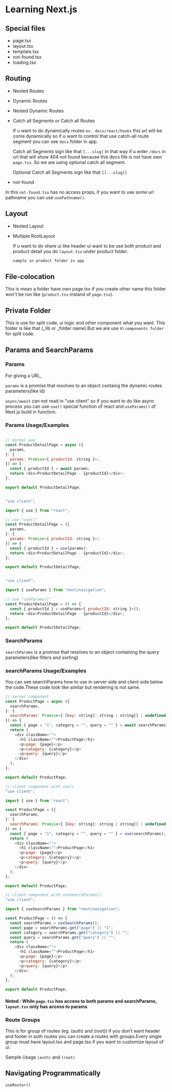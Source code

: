 # Learning Next.js

## Special files

- page.tsx
- layout.tsx
- template.tsx
- not-found.tsx
- loading.tsx

## Routing

- Nested Routes
- Dynamic Routes
- Nested Dynamic Routes
- Catch all Segments or Catch all Routes

  If u want to do dynamically routes `ex. docs/react/hooks` this url will be come dynamically so if u want to control that use catch-all route segment you can see `docs` folder in app.

  Catch all Segments sign like that `[...slug]` in that way if u enter `/docs` in url that will show 404 not found because this docs file is not have own `page.tsx`. So we are using optional catch all segment.

  Optional Catch all Segments sign like that `[[...slug]]`

- not-found

In this `not-found.tsx` has no access props, if you want to use some url pathname you can use `usePathname()`.

## Layout

- Nested Layout
- Multiple RootLayout

  If u want to do share ui like header ui want to be use both product and product detail you do `layout.tsx` under product folder.

  ```bash
  sample in product folder in app
  ```

## File-colocation

This is mean a folder have own page.tsx if you create other name this folder won't be run like (`product.tsx` instand of `page.tsx`).

## Private Folder

This is use for split code, ui logic and other component what you want. This folder is like that (\_lib or \_folder name).But we are use in `components folder` for split code.

## Params and SearchParams

### Params

For giving a URL,

`params` is a promise that resolves to an object containg the dynamic routes parameters(like id)

`async/await` can not read in "use client" so if you want to do like async process you can use `use()` special function of react and `useParams()` of Next.js build in function.

### Params Usage/Examples

```javascript

// normal way
const ProductDetailPage = async ({
  params,
}: {
  params: Promise<{ productId: string }>;
}) => {
  const { productId } = await params;
  return <div>ProductDetailPage - {productId}</div>;
};

export default ProductDetailPage;
```

```javascript

"use client";

import { use } from "react";

// use "use()"
const ProductDetailPage = ({
  params,
}: {
  params: Promise<{ productId: string }>;
}) => {
  const { productId } = use(params);
  return <div>ProductDetailPage - {productId}</div>;
};

export default ProductDetailPage;
```

```javascript

"use client";

import { useParams } from "next/navigation";

// use "useParams()"
const ProductDetailPage = () => {
  const { productId } = useParams<{ productId: string }>();
  return <div>ProductDetailPage - {productId}</div>;
};

export default ProductDetailPage;
```

### SearchParams

`searchParams` is a promise that resolves to an object containing the query parameters(like filters and sorting)

### searchParams Usage/Examples

You can see searchParams how to use in server side and client side below the code.These code look like similar but rendering is not same.

```javascript
// server component
const ProductPage = async ({
  searchParams,
}: {
  searchParams: Promise<{ [key: string]: string | string[] | undefined }>;
}) => {
  const { page = "1", category = "", query = "" } = await searchParams;
  return (
    <div className="">
      <h1 className="">ProductPage</h1>
      <p>page: {page}</p>
      <p>category: {category}</p>
      <p>query: {query}</p>
    </div>
  );
};

export default ProductPage;
```

```javascript
// client component with use()
"use client";

import { use } from "react";

const ProductPage = ({
  searchParams,
}: {
  searchParams: Promise<{ [key: string]: string | string[] | undefined }>;
}) => {
  const { page = "1", category = "", query = "" } = use(searchParams);
  return (
    <div className="">
      <h1 className="">ProductPage</h1>
      <p>page: {page}</p>
      <p>category: {category}</p>
      <p>query: {query}</p>
    </div>
  );
};

export default ProductPage;
```

```javascript
// client component with useSearchParams()
"use client";

import { useSearchParams } from "next/navigation";

const ProductPage = () => {
  const searchParams = useSearchParams();
  const page = searchParams.get("page") || "1";
  const category = searchParams.get("category") || "";
  const query = searchParams.get("query") || "";
  return (
    <div className="">
      <h1 className="">ProductPage</h1>
      <p>page: {page}</p>
      <p>category: {category}</p>
      <p>query: {query}</p>
    </div>
  );
};

export default ProductPage;
```

#### Noted : While `page.tsx` has access to both params and searchParams, `layout.tsx` only has access to params

### Route Groups

This is for group of routes (eg. (auth) and (root)) if you don't want header and footer in auth routes you can create a routes with groups.Every single group must have layout.tsx and page.tsx if you want to customize layout of ui.

Sample Usage `(auth)` and `(root)`

## Navigating Programmatically

`useRouter()`
